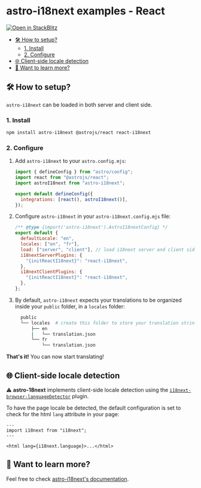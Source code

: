 # astro-i18next examples - React <!-- omit in toc -->

[![Open in StackBlitz](https://developer.stackblitz.com/img/open_in_stackblitz.svg)](https://stackblitz.com/github/yassinedoghri/astro-i18next/tree/beta/examples/react)

- [🛠️ How to setup?](#️-how-to-setup)
  - [1. Install](#1-install)
  - [2. Configure](#2-configure)
- [🌐 Client-side locale detection](#-client-side-locale-detection)
- [👀 Want to learn more?](#-want-to-learn-more)

## 🛠️ How to setup?

`astro-i18next` can be loaded in both server and client side.

### 1. Install

```bash
npm install astro-i18next @astrojs/react react-i18next
```

### 2. Configure

1. Add `astro-i18next` to your `astro.config.mjs`:

   ```js
   import { defineConfig } from "astro/config";
   import react from "@astrojs/react";
   import astroI18next from "astro-i18next";

   export default defineConfig({
     integrations: [react(), astroI18next()],
   });
   ```

2. Configure `astro-i18next` in your `astro-i18next.config.mjs` file:

   ```js
   /** @type {import('astro-i18next').AstroI18nextConfig} */
   export default {
     defaultLocale: "en",
     locales: ["en", "fr"],
     load: ["server", "client"], // load i18next server and client side
     i18nextServerPlugins: {
       "{initReactI18next}": "react-i18next",
     },
     i18nextClientPlugins: {
       "{initReactI18next}": "react-i18next",
     },
   };
   ```

3. By default, `astro-i18next` expects your translations to be organized inside
   your `public` folder, in a `locales` folder:

   ```bash
     public
     └── locales  # create this folder to store your translation strings
         ├── en
         |   └── translation.json
         └── fr
             └── translation.json
   ```

**That's it!** You can now start translating!

## 🌐 Client-side locale detection

⚠️ **astro-18next** implements client-side locale detection using the
[`i18next-browser-languageDetector`](https://github.com/i18next/i18next-browser-languageDetector)
plugin.

To have the page locale be detected, the default configuration is set to check
for the html `lang` attribute in your page:

```astro
---
import i18next from "i18next";
---

<html lang={i18next.language}>...</html>
```

## 👀 Want to learn more?

Feel free to check [astro-i18next's documentation](../../README.md).
